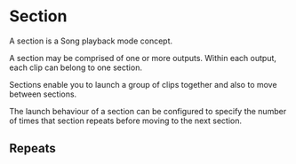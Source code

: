 # Section

A section is a Song playback mode concept.

A section may be comprised of one or more outputs. Within each output, each clip can belong to one section.

Sections enable you to launch a group of clips together and also to move between sections. 

The launch behaviour of a section can be configured to specify the number of times that section repeats before moving to the next section.

## Repeats

